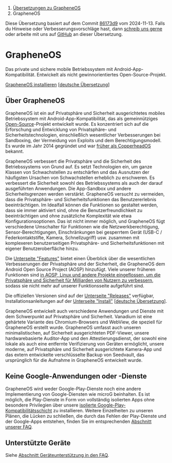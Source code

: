 <nav aria-label="breadcrumb">
	<ol class="breadcrumb">
		<li class="breadcrumb-item"><a href="grapheneos-preface.html">Übersetzungen zu GrapheneOS</a></li>
		<li class="breadcrumb-item active" aria-current="page">GrapheneOS</li>
	</ol>
</nav>

<div class="alert alert-primary">
	Diese Übersetzung basiert auf dem Commit <a href="https://github.com/GrapheneOS/grapheneos.org/blob/86173d96cb235a9ed6960a8b63a0326808e13033/static/index.html">86173d9</a> vom 2024-11-13. Falls du Hinweise oder Verbesserungsvorschläge hast, dann <a href="contact.html">schreib uns gerne</a> oder arbeite mit uns auf <a href="https://github.com/dys2p/websites/blob/main/dys2p.com/grapheneos-index/de.md">GitHub</a> an dieser Übersetzung.
</div>

<!--
Copyright © 2014-2023 GrapheneOS

Permission is hereby granted, free of charge, to any person obtaining a copy
of this software and associated documentation files (the "Software"), to deal
in the Software without restriction, including without limitation the rights
to use, copy, modify, merge, publish, distribute, sublicense, and/or sell
copies of the Software, and to permit persons to whom the Software is
furnished to do so, subject to the following conditions:

The above copyright notice and this permission notice shall be included in
all copies or substantial portions of the Software.

THE SOFTWARE IS PROVIDED "AS IS", WITHOUT WARRANTY OF ANY KIND, EXPRESS OR
IMPLIED, INCLUDING BUT NOT LIMITED TO THE WARRANTIES OF MERCHANTABILITY,
FITNESS FOR A PARTICULAR PURPOSE AND NONINFRINGEMENT. IN NO EVENT SHALL THE
AUTHORS OR COPYRIGHT HOLDERS BE LIABLE FOR ANY CLAIM, DAMAGES OR OTHER
LIABILITY, WHETHER IN AN ACTION OF CONTRACT, TORT OR OTHERWISE, ARISING FROM,
OUT OF OR IN CONNECTION WITH THE SOFTWARE OR THE USE OR OTHER DEALINGS IN
THE SOFTWARE.
-->

<h1 id="grapheneos">GrapheneOS</h1>

Das private und sichere mobile Betriebssystem mit Android-App-Kompatibilität. Entwickelt als nicht gewinnorientiertes Open-Source-Projekt.

[GrapheneOS installieren](https://grapheneos.org/install/) [[deutsche Übersetzung](grapheneos-install.html)]

<h2 id="about">Über GrapheneOS</h2>

GrapheneOS ist ein auf Privatsphäre und Sicherheit ausgerichtetes mobiles Betriebssystem mit Android-App-Kompatibilität, das als gemeinnütziges [Open-Source](https://grapheneos.org/source)-Projekt entwickelt wurde. Es konzentriert sich auf die Erforschung und Entwicklung von Privatsphäre- und Sicherheitstechnologien, einschließlich wesentlicher Verbesserungen bei Sandboxing, der Vermeidung von Exploits und dem Berechtigungsmodell. Es wurde im Jahr 2014 gegründet und war [früher als CopperheadOS](https://grapheneos.org/history/copperheados) bekannt.

GrapheneOS verbessert die Privatsphäre und die Sicherheit des Betriebssystems von Grund auf. Es setzt Technologien ein, um ganze Klassen von Schwachstellen zu entschärfen und das Ausnutzen der häufigsten Ursachen von Schwachstellen erheblich zu erschweren. Es verbessert die Sicherheit sowohl des Betriebssystems als auch der darauf ausgeführten Anwendungen. Die App-Sandbox und andere Sicherheitsgrenzen werden verstärkt. GrapheneOS versucht zu vermeiden, dass die Privatsphäre- und Sicherheitsfunktionen das Benutzererlebnis beeinträchtigen. Im Idealfall können die Funktionen so gestaltet werden, dass sie immer aktiviert sind, ohne die Benutzerfreundlichkeit zu beeinträchtigen und ohne zusätzliche Komplexität wie etwa Konfigurationsoptionen. Das ist nicht immer möglich, und GrapheneOS fügt verschiedene Umschalter für Funktionen wie die Netzwerkberechtigung, Sensor-Berechtigungen, Einschränkungen bei gesperrtem Gerät (USB-C / Federkontaktstifte, Kamera, Schnellzugriff) usw. zusammen mit komplexeren benutzerseitigen Privatsphäre- und Sicherheitsfunktionen mit eigener Benutzeroberfläche hinzu.

Die [Unterseite "Features"](https://grapheneos.org/features) bietet einen Überblick über die wesentlichen Verbesserungen der Privatsphäre und der Sicherheit, die GrapheneOS dem Android Open Source Project (AOSP) hinzufügt. Viele unserer früheren Funktionen sind [in AOSP, Linux und andere Projekte eingeflossen, um die Privatsphäre und Sicherheit für Milliarden von Nutzern zu verbessern](https://grapheneos.org/faq#upstream), sodass sie nicht mehr auf unserer Funktionsseite aufgeführt sind.

Die offiziellen Versionen sind auf der [Unterseite "Releases"](https://grapheneos.org/releases) verfügbar, Installationsanleitungen auf der [Unterseite "Install"](https://grapheneos.org/install/) [[deutsche Übersetzung](grapheneos-install.html)].

GrapheneOS entwickelt auch verschiedene Anwendungen und Dienste mit dem Schwerpunkt auf Privatsphäre und Sicherheit. Vanadium ist eine gehärtete Variante des Chromium-Browsers und WebView, die speziell für GrapheneOS erstellt wurde. GrapheneOS umfasst auch unseren minimalistischen, auf Sicherheit ausgerichteten PDF-Viewer, unsere hardwarebasierte Auditor-App und den Attestierungsdienst, der sowohl eine lokale als auch eine entfernte Verifizierung von Geräten ermöglicht, unsere moderne, auf Privatsphäre und Sicherheit ausgerichtete Kamera-App und das extern entwickelte verschlüsselte Backup von Seedvault, das ursprünglich für die Aufnahme in GrapheneOS entwickelt wurde.

<h2 id="never-google-services">Keine Google-Anwendungen oder -Dienste</h2>

GrapheneOS wird weder Google-Play-Dienste noch eine andere Implementierung von Google-Diensten wie microG beinhalten. Es ist möglich, die Play-Dienste in Form von vollständig isolierten Apps ohne besondere Privilegien über unsere [isolierte Google-Play-Kompatibilitätsschicht](https://grapheneos.org/usage#sandboxed-google-play) zu installieren. Weitere Einzelheiten zu unseren Plänen, die Lücken zu schließen, die durch das Fehlen der Play-Dienste und der Google-Apps entstehen, finden Sie im entsprechenden [Abschnitt unserer FAQ](https://grapheneos.org/faq#google-services).

<h2 id="device-support">Unterstützte Geräte</h2>

Siehe [Abschnitt Geräteunterstützung in den FAQ](https://grapheneos.org/faq#device-support).
